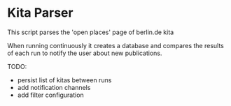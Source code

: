 # Kita Parser

This script parses the 'open places' page of berlin.de kita

When running continuously it creates a database and compares the results of each run to notify the user about new publications.

TODO:
- persist list of kitas between runs
- add notification channels
- add filter configuration
